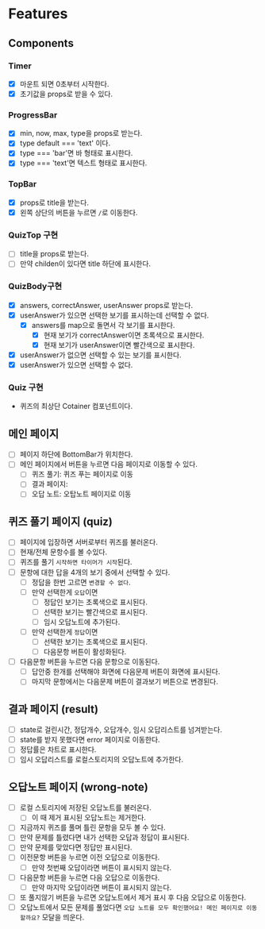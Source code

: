 # Features

## Components

### Timer

- [x] 마운트 되면 0초부터 시작한다.
- [x] 초기값을 props로 받을 수 있다.

### ProgressBar

- [x] min, now, max, type을 props로 받는다.
- [x] type default === 'text' 이다.
- [x] type === 'bar'면 바 형태로 표시한다.
- [x] type === 'text'면 텍스트 형태로 표시한다.

### TopBar

- [x] props로 title을 받는다.
- [x] 왼쪽 상단의 버튼을 누르면 `/`로 이동한다.

### QuizTop 구현

- [ ] title을 props로 받는다.
- [ ] 만약 childen이 있다면 title 하단에 표시한다.

### QuizBody구현

- [x] answers, correctAnswer, userAnswer props로 받는다.
- [x] userAnswer가 있으면 선택한 보기를 표시하는데 선택할 수 없다.
  - [x] answers를 map으로 돌면서 각 보기를 표시한다.
    - [x] 현재 보기가 correctAnswer이면 초록색으로 표시한다.
    - [x] 현재 보기가 userAnswer이면 빨간색으로 표시한다.
- [x] userAnswer가 없으면 선택할 수 있는 보기를 표시한다.
- [x] userAnswer가 있으면 선택할 수 없다.

### Quiz 구현

- 퀴즈의 최상단 Cotainer 컴포넌트이다.

## 메인 페이지

- [ ] 페이지 하단에 BottomBar가 위치한다.
- [ ] 메인 페이지에서 버튼을 누르면 다음 페이지로 이동할 수 있다.
  - [ ] 퀴즈 풀기: 퀴즈 푸는 페이지로 이동
  - [ ] 결과 페이지:
  - [ ] 오답 노트: 오탑노트 페이지로 이동

## 퀴즈 풀기 페이지 (quiz)

- [ ] 페이지에 입장하면 서버로부터 퀴즈를 불러온다.
- [ ] 현재/전체 문항수를 볼 수있다.
- [ ] 퀴즈를 풀기 `시작하면 타이머가 시작`된다.
- [ ] 문항에 대한 답을 4개의 보기 중에서 선택할 수 있다.
  - [ ] 정답을 한번 고르면 `변경할 수 없다`.
  - [ ] 만약 선택한게 `오답`이면
    - [ ] 정답인 보기는 초록색으로 표시된다.
    - [ ] 선택한 보기는 빨간색으로 표시된다.
    - [ ] 임시 오답노트에 추가된다.
  - [ ] 만약 선택한게 `정답`이면
    - [ ] 선택한 보기는 초록색으로 표시된다.
    - [ ] 다음문항 버튼이 활성화된다.
- [ ] 다음문항 버튼을 누르면 다음 문항으로 이동된다.
  - [ ] 답안중 한개를 선택해야 화면에 다음문제 버튼이 화면에 표시된다.
  - [ ] 마지막 문항에서는 다음문제 버튼이 결과보기 버튼으로 변경된다.

## 결과 페이지 (result)

- [ ] state로 걸린시간, 정답개수, 오답개수, 임시 오답리스트를 넘겨받는다.
- [ ] state를 받지 못했다면 error 페이지로 이동한다.
- [ ] 정답률은 차트로 표시한다.
- [ ] 임시 오답리스트를 로컬스토리지의 오답노트에 추가한다.

## 오답노트 페이지 (wrong-note)

- [ ] 로컬 스토리지에 저장된 오답노트를 불러온다.
  - [ ] 이 때 제거 표시된 오답노트는 제거한다.
- [ ] 지금까지 퀴즈를 풀며 틀린 문항을 모두 볼 수 있다.
- [ ] 만약 문제를 틀렸다면 내가 선택한 오답과 정답이 표시된다.
- [ ] 만약 문제를 맞았다면 정답만 표시된다.
- [ ] 이전문항 버튼을 누르면 이전 오답으로 이동한다.
  - [ ] 만약 첫번째 오답이라면 버튼이 표시되지 않는다.
- [ ] 다음문항 버튼을 누르면 다음 오답으로 이동한다.
  - [ ] 만약 마지막 오답이라면 버튼이 표시되지 않는다.
- [ ] 또 풀지않기 버튼을 누르면 오답노트에서 제거 표시 후 다음 오답으로 이동한다.
- [ ] 오답노트에서 모든 문제를 풀었다면 `오답 노트를 모두 확인했어요! 메인 페이지로 이동할까요?` 모달을 띄운다.
